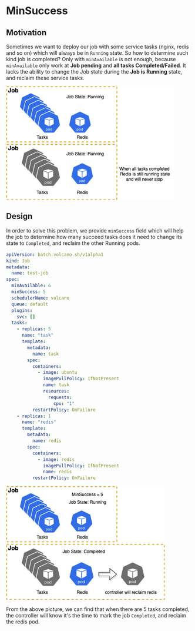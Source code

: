 # MinSuccess

## Motivation

Sometimes we want to deploy our job with some service tasks (nginx, redis and so on) which will always be in `Running`
state. So how to determine such kind job is completed? Only with `minAvailable` is not enough, because
`minAvailable` only work at **Job pending** and **all tasks Completed/Failed**. It lacks the ability to change the Job
state during the **Job is Running** state, and reclaim these service tasks.

![](images/min-success-1.png)

## Design
In order to solve this problem, we provide `minSuccess` field which will help the job to determine how many succeed
tasks does it need to change its state to `Completed`, and reclaim the other Running pods.

```yaml
apiVersion: batch.volcano.sh/v1alpha1
kind: Job
metadata:
  name: test-job
spec:
  minAvailable: 6
  minSuccess: 5
  schedulerName: volcano
  queue: default
  plugins:
    svc: []
  tasks:
    - replicas: 5
      name: "task"
      template:
        metadata:
          name: task
        spec:
          containers:
            - image: ubuntu
              imagePullPolicy: IfNotPresent
              name: task
              resources:
                requests:
                  cpu: "1"
          restartPolicy: OnFailure
    - replicas: 1
      name: "redis"
      template:
        metadata:
          name: redis
        spec:
          containers:
            - image: redis
              imagePullPolicy: IfNotPresent
              name: redis
          restartPolicy: OnFailure
```

![](images/min-success-2.png)

From the above picture, we can find that when there are 5 tasks completed, the controller will know it's the time to mark the job `Completed`, and reclaim the redis pod.
